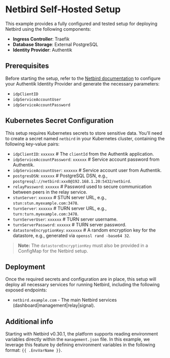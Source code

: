 # Netbird Self-Hosted Setup

This example provides a fully configured and tested setup for deploying Netbird using the following components:

- **Ingress Controller**: Traefik
- **Database Storage**: External PostgreSQL
- **Identity Provider**: Authentik

## Prerequisites

Before starting the setup, refer to the [Netbird documentation](https://docs.netbird.io/selfhosted/identity-providers#authentik) to configure your Authentik Identity Provider and generate the necessary parameters:

- `idpClientID`
- `idpServiceAccountUser`
- `idpServiceAccountPassword`

## Kubernetes Secret Configuration

This setup requires Kubernetes secrets to store sensitive data. You'll need to create a secret named `netbird` in your Kubernetes cluster, containing the following key-value pairs:

- `idpClientID`: `xxxxxx` # The `clientId` from the Authentik application.
- `idpServiceAccountPassword`: `xxxxxx` # Service account password from Authentik.
- `idpServiceAccountUser`: `xxxxxx` # Service account user from Authentik.
- `postgresDSN`: `xxxxxx` # PostgreSQL DSN, e.g., `postgresql://netbird:xxx0@192.168.1.20:5432/netbird`.
- `relayPassword`: `xxxxxx` # Password used to secure communication between peers in the relay service.
- `stunServer`: `xxxxxx` # STUN server URL, e.g., `stun:stun.myexample.com:3478`.
- `turnServer`: `xxxxxx` # TURN server URL, e.g., `turn:turn.myexample.com:3478`.
- `turnServerUser`: `xxxxxx` # TURN server username.
- `turnServerPassword`: `xxxxxx` # TURN server password.
- `datastoreEncryptionKey`: `xxxxxxx` # A random encryption key for the datastore, e.g., generated via `openssl rand -base64 32`.

> **Note:** The `datastoreEncryptionKey` must also be provided in a ConfigMap for the Netbird setup.

## Deployment

Once the required secrets and configuration are in place, this setup will deploy all necessary services for running Netbird, including the following exposed endpoints:

- `netbird.example.com` - The main Netbird services (dashboard|management|relay|signal).

## Additional info

Starting with Netbird v0.30.1, the platform supports reading environment variables directly within the `management.json` file. In this example, we leverage this feature by defining environment variables in the following format: `{{ .EnvVarName }}`.
